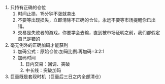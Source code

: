 1. 只持有正确的仓位
    1. 时间止损，15分钟不涨就卖出
    2. 不要等出现损失，立即清除不正确的仓位。永远不要等市场提醒你已出错。
    3. 交易是失败者的游戏，你要学会去输，直到被市场证明之前，我们都假定自己是错的
2. 毫无例外的正确加码才能获利
    1. 加码公式：原始仓位:加码比例:再加码=3:2:1
    2. 加码时间
        1. 日内交易：回调、突破
        2. 中长线：突破加码
3. 巨量既是套现时机（巨量后三日之内全部清仓）


